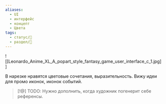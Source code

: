 ```yaml
---
aliases:
  - UI
  - интерфейс
  - концепт
  - Цвета
tags:
  - статус/🌱
  - раздел/💅
---
```

![[Leonardo_Anime_XL_A_popart_style_fantasy_game_user_interface_c_1.jpg]]

В нарезке нравятся цветовые сочетания, выразительность. Вижу идеи для промо иконок, иконок событий.

> [!@] TODO:
> Нужно дополнить, когда художник погенерит себе референсы.